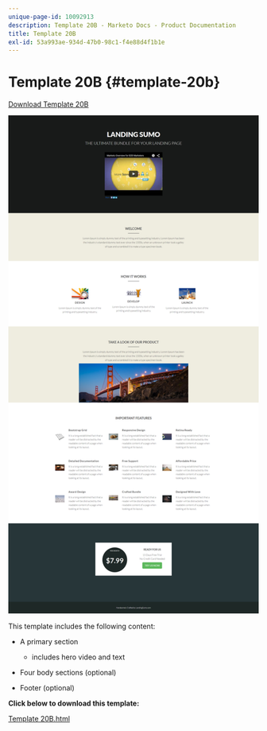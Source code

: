 ```yaml
---
unique-page-id: 10092913
description: Template 20B - Marketo Docs - Product Documentation
title: Template 20B
exl-id: 53a993ae-934d-47b0-98c1-f4e88d4f1b1e
---
```

# Template 20B {#template-20b}

[Download Template 20B](https://experienceleague.adobe.com/landing/marketo/lp-templates/template-20b.html)

![](assets/template-20b.png)

This template includes the following content:

* A primary section

    * includes hero video and text

* Four body sections (optional)
* Footer (optional)

**Click below to download this template:**

[Template 20B.html](https://experienceleague.adobe.com/landing/marketo/lp-templates/template-20b.html)
